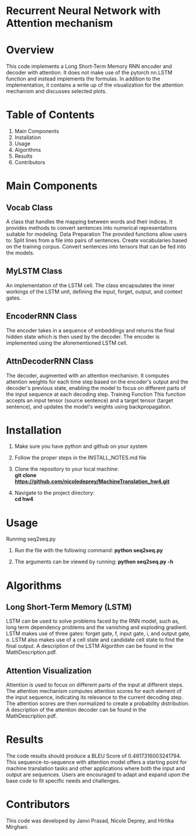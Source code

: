 # Recurrent Neural Network with Attention mechanism
# Overview
This code implements a Long Short-Term Memory RNN encoder and decoder with attention. It does not make use of the pytorch nn.LSTM function and instead implements the formulas. In addition to the implementation, it contains a write up of the visualization for the attention mechanism and discusses selected plots.

# Table of Contents
1. Main Components 
2. Installation
3. Usage
4. Algorithms
5. Results
6. Contributors


# Main Components
## Vocab Class
A class that handles the mapping between words and their indices. It provides methods to convert sentences into numerical representations suitable for modeling.
Data Preparation
The provided functions allow users to:
Split lines from a file into pairs of sentences.
Create vocabularies based on the training corpus.
Convert sentences into tensors that can be fed into the models.

## MyLSTM Class
An implementation of the LSTM cell. The class encapsulates the inner workings of the LSTM unit, defining the input, forget, output, and context gates.

## EncoderRNN Class
The encoder takes in a sequence of embeddings and returns the final hidden state which is then used by the decoder. The encoder is implemented using the aforementioned LSTM cell.

## AttnDecoderRNN Class
The decoder, augmented with an attention mechanism. It computes attention weights for each time step based on the encoder's output and the decoder's previous state, enabling the model to focus on different parts of the input sequence at each decoding step.
Training Function
This function accepts an input tensor (source sentence) and a target tensor (target sentence), and updates the model's weights using backpropagation.



# Installation
1. Make sure you have python and github on your system

2. Follow the proper steps in the INSTALL_NOTES.md file

3. Clone the repository to your local machine:  
   **git clone https://github.com/nicoledeprey/MachineTranslation_hw4.git**

4. Navigate to the project directory:  
**cd hw4**


# Usage
Running seq2seq.py


1. Run the file with the following command:
**python seq2seq.py**

2. The arguments can be viewed by running:
**python seq2seq.py -h**


# Algorithms
## Long Short-Term Memory (LSTM)  
LSTM can be used to solve problems faced by the RNN model, such as, long term dependency problems and the vanishing and exploding gradient. LSTM makes use of three gates: forget gate, f, input gate, i, and output gate, o. LSTM also makes use of a cell state and candidate cell state to find the final output. A description of the LSTM Algorithm can be found in the MathDescription.pdf.


## Attention Visualization  
Attention is used to focus on different parts of the input at different steps. The attention mechanism computes attention scores for each element of the input sequence, indicating its relevance to the current decoding step. The attention scores are then normalized to create a probability distribution. A description of the attention decoder can be found in the MathDescription.pdf.

# Results
The code results should produce a BLEU Score of 0.4617316003241794.
This sequence-to-sequence with attention model offers a starting point for machine translation tasks and other applications where both the input and output are sequences. Users are encouraged to adapt and expand upon the base code to fit specific needs and challenges.


# Contributors
This code was developed by Janvi Prasad, Nicole Deprey, and Hirtika Mirghani.
